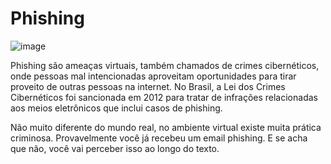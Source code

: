 # Phishing

![image](https://user-images.githubusercontent.com/83734913/220928103-0e9c2381-18e3-456b-8f4b-a9a7537b842e.png)


Phishing são ameaças virtuais, também chamados de crimes cibernéticos, onde pessoas mal intencionadas aproveitam oportunidades para tirar proveito de outras pessoas na internet. No Brasil, a Lei dos Crimes Cibernéticos foi sancionada em 2012 para tratar de infrações relacionadas aos meios eletrônicos que inclui casos de phishing.

Não muito diferente do mundo real, no ambiente virtual existe muita prática criminosa. Provavelmente você já recebeu um email phishing. E se acha que não, você vai perceber isso ao longo do texto.
